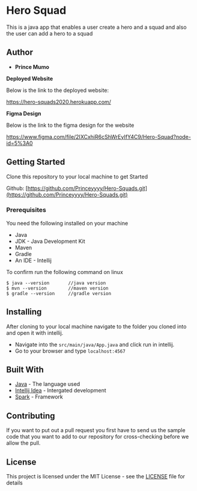 # Hero Squad

This is a java app that enables a user create a hero and a squad and also the user can add a hero to a squad
## Author

* **Prince Mumo** 

**Deployed Website**

Below is the link to the deployed website:

https://hero-squads2020.herokuapp.com/

**Figma Design**

Below is the link to the figma design for the website

https://www.figma.com/file/2IXCxhiR6cShWrEyIfY4C9/Hero-Squad?node-id=5%3A0



## Getting Started

Clone this repository to your local machine to get Started

Github: [https://github.com/Princeyyyy/Hero-Squads.git](https://github.com/Princeyyyy/Hero-Squads.git)

### Prerequisites

You need the following installed on your machine
- Java
- JDK - Java Development Kit
- Maven
- Gradle
- An IDE - Intellij


To confirm run the following command on linux
```
$ java --version       //java version
$ mvn --version        //maven version
$ gradle --version     //gradle version
```

## Installing

After cloning to your local machine navigate to the folder you cloned into and open it with intellij.
* Navigate into the ``` src/main/java/App.java ``` and click run in intellij.
* Go to your browser and type ``` localhost:4567 ```



## Built With

* [Java](https://www.java.com/) - The language used
* [Intellij Idea](https://www.jetbrains.com/idea/) - Intergated development
* [Spark]() - Framework


## Contributing
If you want to put out a pull request you first have to send us the sample code that you want to add to our repository for cross-checking before we allow the pull.


## License

This project is licensed under the MIT License - see the [LICENSE](LICENSE) file for details
